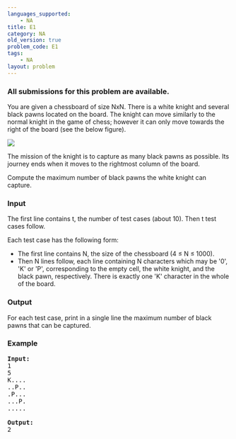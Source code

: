 ```yaml
---
languages_supported:
    - NA
title: E1
category: NA
old_version: true
problem_code: E1
tags:
    - NA
layout: problem
---
```

###  All submissions for this problem are available. 

You are given a chessboard of size NxN. There is a white knight and several black pawns located on the board. The knight can move similarly to the normal knight in the game of chess; however it can only move towards the right of the board (see the below figure).

![](http://vn.spoj.pl/SPOJVN/content/whitekn.png)

The mission of the knight is to capture as many black pawns as possible. Its journey ends when it moves to the rightmost column of the board.

Compute the maximum number of black pawns the white knight can capture.

### Input

The first line contains t, the number of test cases (about 10). Then t test cases follow.

Each test case has the following form:

- The first line contains N, the size of the chessboard (4 ≤ N ≤ 1000).
- Then N lines follow, each line containing N characters which may be '0', 'K' or 'P', corresponding to the empty cell, the white knight, and the black pawn, respectively. There is exactly one 'K' character in the whole of the board.

### Output

For each test case, print in a single line the maximum number of black pawns that can be captured.

### Example

<pre><strong>Input:</strong>
1
5
K....
..P..
.P...
...P.
.....

<strong>Output:</strong>
2 

</pre>